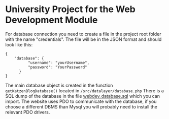 # University Project for the Web Development Module

For database connection you need to create a file in the project root folder with the name "credentials".
The file will be in the JSON format and should look like this:

```
{
    "database": {
          "username": "yourUsername",
          "password": "YourPassword"
      }
}
```

The main database object is created in the function `getKatzenBlogDatabase()` located in `/src/datalayer/database.php`
There is a SQL dump of the database in the file [webdev_database.sql](./webdev_database.sql) which you can import.
The website uses PDO to communicate with the database, if you choose a different DBMS than Mysql you will probably need to install the relevant PDO drivers.
